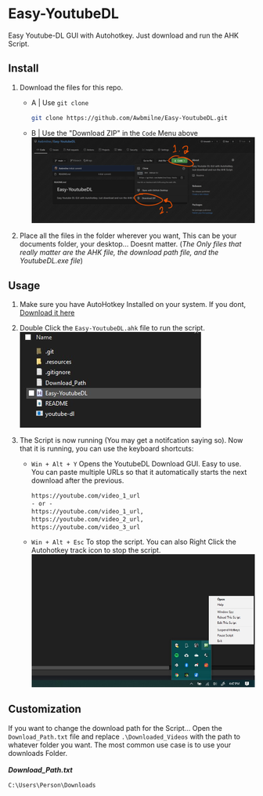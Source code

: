 # Easy-YoutubeDL
Easy Youtube-DL GUI with Autohotkey. Just download and run the AHK Script.

## Install
1. Download the files for this repo.
   - A | Use `git clone`
       ```bash
       git clone https://github.com/Awbmilne/Easy-YoutubeDL.git
       ```
   - B | Use the "Download ZIP" in the `Code` Menu above
       ![Download-Zip](./.resources/Download-Zip.jpg)

2. Place all the files in the folder wherever you want, This can be your documents folder, your desktop... Doesnt matter. (*The Only files that really matter are the AHK file, the download path file, and the YoutubeDL.exe file*)

## Usage
1. Make sure you have AutoHotkey Installed on your system. If you dont, [Download it here](https://www.autohotkey.com/download/)

2. Double Click the `Easy-YoutubeDL.ahk` file to run the script.\
    ![Run Script](.resources/AHK-File.jpg)

3. The Script is now running (You may get a notifcation saying so). Now that it is running, you can use the keyboard shortcuts:
    - `Win + Alt + Y` Opens the YoutubeDL Download GUI. Easy to use. You can paste multiple URLs so that it automatically starts the next download after the previous.
        ```text
        https://youtube.com/video_1_url
        - or -
        https://youtube.com/video_1_url, https://youtube.com/video_2_url, https://youtube.com/video_3_url
        ```
    - `Win + Alt + Esc` To stop the script. You can also Right Click the Autohotkey track icon to stop the script.\
        ![Tray-Icon](.resources\Stop-Script.jpg)

## Customization
If you want to change the download path for the Script... Open the `Download_Path.txt` file and replace `.\Downloaded_Videos` with the path to whatever folder you want. The most common use case is to use your downloads Folder.\
\
***Download_Path.txt***
```text
C:\Users\Person\Downloads
```
